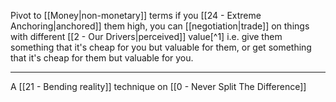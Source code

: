 Pivot to [[Money|non-monetary]] terms if you [[24 - Extreme Anchoring|anchored]] them high, you can [[negotiation|trade]] on things with different [[2 - Our Drivers|perceived]] value[^1] i.e. give them something that it's cheap for you but valuable for them, or get something that it's cheap for them but valuable for you.

---

A [[21 - Bending reality]] technique on [[0 - Never Split The Difference]]